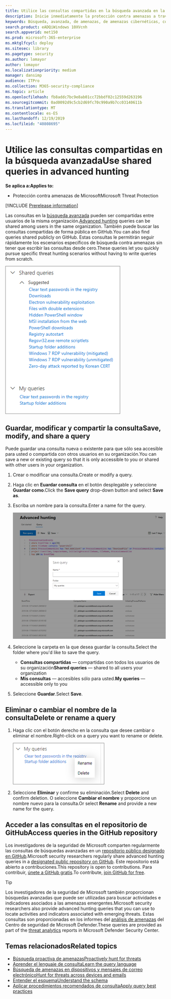 ```yaml
---
title: Utilice las consultas compartidas en la búsqueda avanzada en la Protección contra amenazas de Microsoft
description: Inicie inmediatamente la protección contra amenazas a través de las consultas predefinidas y compartidas. Comparta sus consultas con el público o con su organización.
keywords: Búsqueda, avanzada, de amenazas, de amenazas cibernéticas, consulta, telemetría, detecciones personalizadas, esquema, kusto, repositorio de Github, mis consultas, consultas compartidas
search.product: eADQiWindows 10XVcnh
search.appverid: met150
ms.prod: microsoft-365-enterprise
ms.mktglfcycl: deploy
ms.sitesec: library
ms.pagetype: security
ms.author: lomayor
author: lomayor
ms.localizationpriority: medium
manager: dansimp
audience: ITPro
ms.collection: M365-security-compliance
ms.topic: article
ms.openlocfilehash: fb8addc7bc9e8ab01cc72bbdf02c12559d263196
ms.sourcegitcommit: 0ad0092d9c5cb2d69fc70c990a9b7cc03140611b
ms.translationtype: MT
ms.contentlocale: es-ES
ms.lasthandoff: 12/19/2019
ms.locfileid: "40808695"
---
```

# <a name="use-shared-queries-in-advanced-hunting"></a><span data-ttu-id="da4cd-105">Utilice las consultas compartidas en la búsqueda avanzada</span><span class="sxs-lookup"><span data-stu-id="da4cd-105">Use shared queries in advanced hunting</span></span>

<span data-ttu-id="da4cd-106">**Se aplica a:**</span><span class="sxs-lookup"><span data-stu-id="da4cd-106">**Applies to:**</span></span>
- <span data-ttu-id="da4cd-107">Protección contra amenazas de Microsoft</span><span class="sxs-lookup"><span data-stu-id="da4cd-107">Microsoft Threat Protection</span></span>

[!INCLUDE [Prerelease information](../includes/prerelease.md)]

<span data-ttu-id="da4cd-108">Las consultas en la [búsqueda avanzada](advanced-hunting-overview.md) pueden ser compartidas entre usuarios de la misma organización.</span><span class="sxs-lookup"><span data-stu-id="da4cd-108">[Advanced hunting](advanced-hunting-overview.md) queries can be shared among users in the same organization.</span></span> <span data-ttu-id="da4cd-109">También puede buscar las consultas compartidas de forma pública en GitHub.</span><span class="sxs-lookup"><span data-stu-id="da4cd-109">You can also find queries shared publicly on GitHub.</span></span> <span data-ttu-id="da4cd-110">Estas consultas le permitirán seguir rápidamente los escenarios específicos de búsqueda contra amenazas sin tener que escribir las consultas desde cero.</span><span class="sxs-lookup"><span data-stu-id="da4cd-110">These queries let you quickly pursue specific threat hunting scenarios without having to write queries from scratch.</span></span>

![Imagen de las consultas compartidas](../images/advanced-hunting-shared-queries.png)

## <a name="save-modify-and-share-a-query"></a><span data-ttu-id="da4cd-112">Guardar, modificar y compartir la consulta</span><span class="sxs-lookup"><span data-stu-id="da4cd-112">Save, modify, and share a query</span></span>
<span data-ttu-id="da4cd-113">Puede guardar una consulta nueva o existente para que sólo sea accesible para usted o compartida con otros usuarios en su organización.</span><span class="sxs-lookup"><span data-stu-id="da4cd-113">You can save a new or existing query so that it is only accessible to you or shared with other users in your organization.</span></span> 

1. <span data-ttu-id="da4cd-114">Crear o modificar una consulta.</span><span class="sxs-lookup"><span data-stu-id="da4cd-114">Create or modify a query.</span></span> 

2. <span data-ttu-id="da4cd-115">Haga clic en **Euardar consulta** en el botón desplegable y seleccione **Guardar como**.</span><span class="sxs-lookup"><span data-stu-id="da4cd-115">Click the **Save query** drop-down button and select **Save as**.</span></span>
    
3. <span data-ttu-id="da4cd-116">Escriba un nombre para la consulta.</span><span class="sxs-lookup"><span data-stu-id="da4cd-116">Enter a name for the query.</span></span> 

   ![Imagen de una consulta guardada](../images/advanced-hunting-save-query.png)

4. <span data-ttu-id="da4cd-118">Seleccione la carpeta en la que desea guardar la consulta.</span><span class="sxs-lookup"><span data-stu-id="da4cd-118">Select the folder where you'd like to save the query.</span></span>
    - <span data-ttu-id="da4cd-119">**Consultas compartidas** — compartidas con todos los usuarios de su organización</span><span class="sxs-lookup"><span data-stu-id="da4cd-119">**Shared queries** — shared to all users your organization</span></span>
    - <span data-ttu-id="da4cd-120">**Mis consultas** — accesibles sólo para usted.</span><span class="sxs-lookup"><span data-stu-id="da4cd-120">**My queries** — accessible only to you</span></span>
    
5. <span data-ttu-id="da4cd-121">Seleccione **Guardar**.</span><span class="sxs-lookup"><span data-stu-id="da4cd-121">Select **Save**.</span></span> 

## <a name="delete-or-rename-a-query"></a><span data-ttu-id="da4cd-122">Eliminar o cambiar el nombre de la consulta</span><span class="sxs-lookup"><span data-stu-id="da4cd-122">Delete or rename a query</span></span>
1. <span data-ttu-id="da4cd-123">Haga clic con el botón derecho en la consulta que desee cambiar o eliminar el nombre.</span><span class="sxs-lookup"><span data-stu-id="da4cd-123">Right-click on a query you want to rename or delete.</span></span>

    ![Imagen de una consulta eliminada](../images/advanced_hunting_delete_rename.png)

2. <span data-ttu-id="da4cd-125">Seleccione **Eliminar** y confirme su eliminación.</span><span class="sxs-lookup"><span data-stu-id="da4cd-125">Select **Delete** and confirm deletion.</span></span> <span data-ttu-id="da4cd-126">O seleccione **Cambiar el nombre** y proporcione un nombre nuevo para la consulta.</span><span class="sxs-lookup"><span data-stu-id="da4cd-126">Or select **Rename** and provide a new name for the query.</span></span>

## <a name="access-queries-in-the-github-repository"></a><span data-ttu-id="da4cd-127">Acceder a las consultas en el repositorio de GitHub</span><span class="sxs-lookup"><span data-stu-id="da4cd-127">Access queries in the GitHub repository</span></span>  
<span data-ttu-id="da4cd-128">Los investigadores de la seguridad de Microsoft comparten regularmente las consultas de búsquedas avanzadas en un [repositorio público designado en GitHub](https://github.com/microsoft/MTP-AHQ).</span><span class="sxs-lookup"><span data-stu-id="da4cd-128">Microsoft security researchers regularly share advanced hunting queries in a [designated public repository on GitHub](https://github.com/microsoft/MTP-AHQ).</span></span> <span data-ttu-id="da4cd-129">Este repositorio está abierto a contribuciones.</span><span class="sxs-lookup"><span data-stu-id="da4cd-129">This repository is open to contributions.</span></span> <span data-ttu-id="da4cd-130">Para contribuir, [únete a GitHub gratis](https://github.com/).</span><span class="sxs-lookup"><span data-stu-id="da4cd-130">To contribute, [join GitHub for free](https://github.com/).</span></span>

>[!tip]
><span data-ttu-id="da4cd-131">Los investigadores de la seguridad de Microsoft también proporcionan búsquedas avanzadas que puede ser utilizadas para buscar actividades e indicadores asociados a las amenazas emergentes.</span><span class="sxs-lookup"><span data-stu-id="da4cd-131">Microsoft security researchers also provide advanced hunting queries that you can use to locate activities and indicators associated with emerging threats.</span></span> <span data-ttu-id="da4cd-132">Estas consultas son proporcionadas en los informes del [análisis de amenazas](https://docs.microsoft.com/windows/security/threat-protection/microsoft-defender-atp/threat-analytics) del Centro de seguridad de Microsoft Defender.</span><span class="sxs-lookup"><span data-stu-id="da4cd-132">These queries are provided as part of the [threat analytics](https://docs.microsoft.com/windows/security/threat-protection/microsoft-defender-atp/threat-analytics) reports in Microsoft Defender Security Center.</span></span>

## <a name="related-topics"></a><span data-ttu-id="da4cd-133">Temas relacionados</span><span class="sxs-lookup"><span data-stu-id="da4cd-133">Related topics</span></span>
- [<span data-ttu-id="da4cd-134">Búsqueda proactiva de amenazas</span><span class="sxs-lookup"><span data-stu-id="da4cd-134">Proactively hunt for threats</span></span>](advanced-hunting-overview.md)
- [<span data-ttu-id="da4cd-135">Aprender el lenguaje de consulta</span><span class="sxs-lookup"><span data-stu-id="da4cd-135">Learn the query language</span></span>](advanced-hunting-query-language.md)
- [<span data-ttu-id="da4cd-136">Búsqueda de amenazas en dispositivos y mensajes de correo electrónico</span><span class="sxs-lookup"><span data-stu-id="da4cd-136">Hunt for threats across devices and emails</span></span>](advanced-hunting-query-emails-devices.md)
- [<span data-ttu-id="da4cd-137">Entender el esquema</span><span class="sxs-lookup"><span data-stu-id="da4cd-137">Understand the schema</span></span>](advanced-hunting-schema-tables.md)
- [<span data-ttu-id="da4cd-138">Aplicar procedimientos recomendados de consulta</span><span class="sxs-lookup"><span data-stu-id="da4cd-138">Apply query best practices</span></span>](advanced-hunting-best-practices.md)